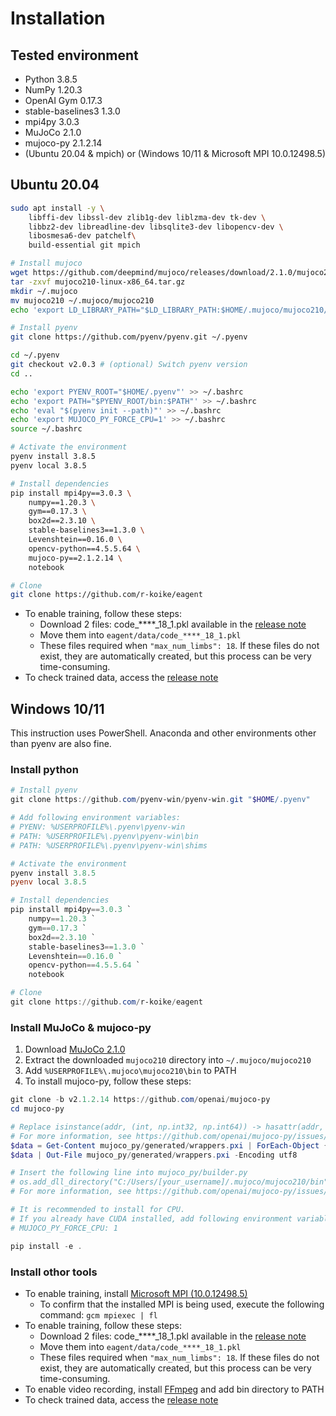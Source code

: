 # Installation

## Tested environment
- Python 3.8.5
- NumPy 1.20.3
- OpenAI Gym 0.17.3
- stable-baselines3 1.3.0
- mpi4py 3.0.3
- MuJoCo 2.1.0
- mujoco-py 2.1.2.14
- (Ubuntu 20.04 & mpich) or (Windows 10/11 & Microsoft MPI 10.0.12498.5)

## Ubuntu 20.04
```bash
sudo apt install -y \
    libffi-dev libssl-dev zlib1g-dev liblzma-dev tk-dev \
    libbz2-dev libreadline-dev libsqlite3-dev libopencv-dev \
    libosmesa6-dev patchelf\
    build-essential git mpich

# Install mujoco
wget https://github.com/deepmind/mujoco/releases/download/2.1.0/mujoco210-linux-x86_64.tar.gz
tar -zxvf mujoco210-linux-x86_64.tar.gz
mkdir ~/.mujoco
mv mujoco210 ~/.mujoco/mujoco210
echo 'export LD_LIBRARY_PATH="$LD_LIBRARY_PATH:$HOME/.mujoco/mujoco210/bin"' >> ~/.bashrc

# Install pyenv
git clone https://github.com/pyenv/pyenv.git ~/.pyenv

cd ~/.pyenv
git checkout v2.0.3 # (optional) Switch pyenv version
cd ..

echo 'export PYENV_ROOT="$HOME/.pyenv"' >> ~/.bashrc
echo 'export PATH="$PYENV_ROOT/bin:$PATH"' >> ~/.bashrc
echo 'eval "$(pyenv init --path)"' >> ~/.bashrc
echo 'export MUJOCO_PY_FORCE_CPU=1' >> ~/.bashrc
source ~/.bashrc

# Activate the environment
pyenv install 3.8.5
pyenv local 3.8.5

# Install dependencies
pip install mpi4py==3.0.3 \
    numpy==1.20.3 \
    gym==0.17.3 \
    box2d==2.3.10 \
    stable-baselines3==1.3.0 \
    Levenshtein==0.16.0 \
    opencv-python==4.5.5.64 \
    mujoco-py==2.1.2.14 \
    notebook

# Clone
git clone https://github.com/r-koike/eagent
```

- To enable training, follow these steps:
  - Download 2 files: code_****_18_1.pkl available in the [release note](https://github.com/r-koike/eagent)
  - Move them into `eagent/data/code_****_18_1.pkl`
  - These files required when `"max_num_limbs": 18`. If these files do not exist, they are automatically created, but this process can be very time-consuming.
- To check trained data, access the [release note](https://github.com/r-koike/eagent)

## Windows 10/11
This instruction uses PowerShell. Anaconda and other environments other than pyenv are also fine.

### Install python
```powershell
# Install pyenv
git clone https://github.com/pyenv-win/pyenv-win.git "$HOME/.pyenv"

# Add following environment variables:
# PYENV: %USERPROFILE%\.pyenv\pyenv-win
# PATH: %USERPROFILE%\.pyenv\pyenv-win\bin
# PATH: %USERPROFILE%\.pyenv\pyenv-win\shims

# Activate the environment
pyenv install 3.8.5
pyenv local 3.8.5

# Install dependencies
pip install mpi4py==3.0.3 `
    numpy==1.20.3 `
    gym==0.17.3 `
    box2d==2.3.10 `
    stable-baselines3==1.3.0 `
    Levenshtein==0.16.0 `
    opencv-python==4.5.5.64 `
    notebook

# Clone
git clone https://github.com/r-koike/eagent
```

### Install MuJoCo & mujoco-py
1. Download [MuJoCo 2.1.0](https://github.com/deepmind/mujoco/releases/tag/2.1.0)
2. Extract the downloaded `mujoco210` directory into `~/.mujoco/mujoco210`
3. Add `%USERPROFILE%\.mujoco\mujoco210\bin` to PATH
4. To install mujoco-py, follow these steps:
```powershell
git clone -b v2.1.2.14 https://github.com/openai/mujoco-py
cd mujoco-py

# Replace isinstance(addr, (int, np.int32, np.int64)) -> hasattr(addr, '__int__')
# For more information, see https://github.com/openai/mujoco-py/issues/504#issuecomment-621183589
$data = Get-Content mujoco_py/generated/wrappers.pxi | ForEach-Object { $_ -creplace "isinstance\(addr, \(int, np.int32, np.int64\)\)", "hasattr(addr, '__int__')" }
$data | Out-File mujoco_py/generated/wrappers.pxi -Encoding utf8

# Insert the following line into mujoco_py/builder.py
# os.add_dll_directory("C:/Users/[your_username]/.mujoco/mujoco210/bin")
# For more information, see https://github.com/openai/mujoco-py/issues/638#issuecomment-969019281

# It is recommended to install for CPU.
# If you already have CUDA installed, add following environment variables:
# MUJOCO_PY_FORCE_CPU: 1

pip install -e .
```

### Install othor tools
- To enable training, install [Microsoft MPI (10.0.12498.5)](https://www.microsoft.com/en-us/download/details.aspx?id=57467)
  - To confirm that the installed MPI is being used, execute the following command: `gcm mpiexec | fl`
- To enable training, follow these steps:
  - Download 2 files: code_****_18_1.pkl available in the [release note](https://github.com/r-koike/eagent)
  - Move them into `eagent/data/code_****_18_1.pkl`
  - These files required when `"max_num_limbs": 18`. If these files do not exist, they are automatically created, but this process can be very time-consuming.
- To enable video recording, install [FFmpeg](https://ffmpeg.org/) and add bin directory to PATH
- To check trained data, access the [release note](https://github.com/r-koike/eagent)
